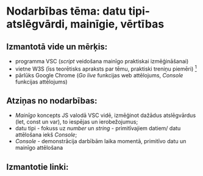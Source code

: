 # Nodarbības tēma: datu tipi- atslēgvārdi, mainīgie, vērtības  
## Izmantotā vide un mērķis:
- programma VSC (*script* veidošana mainīgo praktiskai izmēģināšanai)
- vietne W3S (īss teorētisks apraksts par tēmu, praktiski treniņu piemēri) [^1]
- pārlūks Google Chrome (*Go live* funkcijas web attēlojums, *Console* funkcijas attēlojums)


## Atziņas no nodarbības:
- *Mainīgo* koncepts JS valodā VSC vidē, izmēģinot dažādus atslēgvārdus (let, const un var), to iespējas un ierobežojumus; 
- datu tipi - fokuss uz *number* un *string* - primitīvajiem datiem/ datu attēlošana iekš *Console*;
- *Console* - demonstrācija darbībām laika momentā, primitīvo datu un mainīgo attēlošana



## Izmantotie linki:
[^1]: (https://www.w3schools.com/js/js_datatypes.asp)




<!--### *Komentāri*
